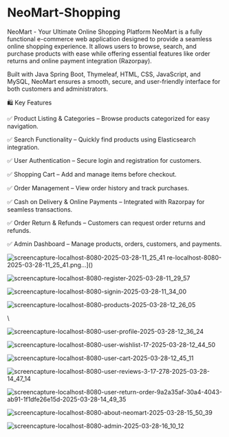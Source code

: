 # NeoMart-Shopping

NeoMart - Your Ultimate Online Shopping Platform
NeoMart is a fully functional e-commerce web application designed to provide a seamless online shopping experience. It allows users to browse, search, and purchase products with ease while offering essential features like order returns and online payment integration (Razorpay).

Built with Java Spring Boot, Thymeleaf, HTML, CSS, JavaScript, and MySQL, NeoMart ensures a smooth, secure, and user-friendly interface for both customers and administrators.

🛍 Key Features

✅ Product Listing & Categories – Browse products categorized for easy navigation.

✅ Search Functionality – Quickly find products using Elasticsearch integration.

✅ User Authentication – Secure login and registration for customers.

✅ Shopping Cart – Add and manage items before checkout.

✅ Order Management – View order history and track purchases.

✅ Cash on Delivery & Online Payments – Integrated with Razorpay for seamless transactions.

✅ Order Return & Refunds – Customers can request order returns and refunds.

✅ Admin Dashboard – Manage products, orders, customers, and payments.

![screencapture-localhost-8080-2025-03-28-11_25_41](https://github.com/user-attachments/assets/791b6293-86e6-421c-adb6-2a36f80fb8a2)
re-localhost-8080-2025-03-28-11_25_41.png…]()


![screencapture-localhost-8080-register-2025-03-28-11_29_57](https://github.com/user-attachments/assets/ab3e06b3-245a-4541-828a-79455c05ce80)


![screencapture-localhost-8080-signin-2025-03-28-11_34_00](https://github.com/user-attachments/assets/db78bddf-f88a-4abf-a000-90f76f0ba1c0)


![screencapture-localhost-8080-products-2025-03-28-12_26_05](https://github.com/user-attachments/assets/378d00cd-6359-4fbe-8023-ef71644cf7dc)

\

![screencapture-localhost-8080-user-profile-2025-03-28-12_36_24](https://github.com/user-attachments/assets/8676241a-7841-4e33-aef4-809924b1ffa2)



![screencapture-localhost-8080-user-wishlist-17-2025-03-28-12_44_50](https://github.com/user-attachments/assets/71a50752-1669-4047-a537-46d8c70e20ae)



![screencapture-localhost-8080-user-cart-2025-03-28-12_45_11](https://github.com/user-attachments/assets/e89ecd18-f088-4052-bc34-d3e62d2b14e9)


![screencapture-localhost-8080-user-reviews-3-17-278-2025-03-28-14_47_14](https://github.com/user-attachments/assets/8aae90da-7226-4d5e-b1eb-3fdcc3e72fef)



![screencapture-localhost-8080-user-return-order-9a2a35af-30a4-4043-ab91-1f1dfe26e15d-2025-03-28-14_49_35](https://github.com/user-attachments/assets/2a7b1b9c-6170-4b63-9fd0-9d9d31ed0925)



![screencapture-localhost-8080-about-neomart-2025-03-28-15_50_39](https://github.com/user-attachments/assets/13beed2f-a5ac-4e08-8978-45b3d9ee8b9d)


![screencapture-localhost-8080-admin-2025-03-28-16_10_12](https://github.com/user-attachments/assets/c2b3b50c-19f6-473a-8cf2-13c5e53cabab)
































